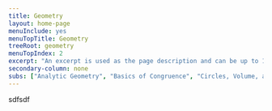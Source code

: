 ```yaml
---
title: Geometry
layout: home-page
menuInclude: yes
menuTopTitle: Geometry
treeRoot: geometry
menuTopIndex: 2
excerpt: "An excerpt is used as the page description and can be up to 160 characters long..."
secondary-column: none
subs: ["Analytic Geometry", "Basics of Congruence", "Circles, Volume, and Surface Area", "Congruency Proofs"]
---
```

sdfsdf